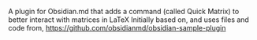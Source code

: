 A plugin for Obsidian.md that adds a command (called Quick Matrix) to better interact with matrices in LaTeX
Initially based on, and uses files and code from, https://github.com/obsidianmd/obsidian-sample-plugin
